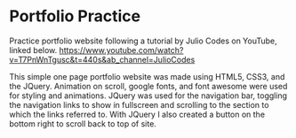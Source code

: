 # Portfolio Practice
Practice portfolio website following a tutorial by Julio Codes on YouTube, linked below.
https://www.youtube.com/watch?v=T7PnWnTgusc&t=440s&ab_channel=JulioCodes

This simple one page portfolio website was made using HTML5, CSS3, and the JQuery. 
Animation on scroll, google fonts, and font awesome were used for styling and animations.
JQuery was used for the navigation bar, toggling the navigation links to show in fullscreen and scrolling to the section to which the links referred to.
With JQuery I also created a button on the bottom right to scroll back to top of site.
